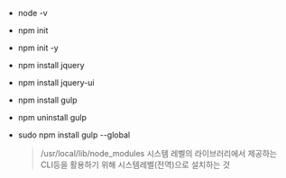 - node -v

- npm init

- npm init -y

- npm install jquery

- npm install jquery-ui

- npm install gulp

- npm uninstall gulp

- sudo npm install gulp --global

  > /usr/local/lib/node_modules
  > 시스템 레벨의 라이브러리에서 제공하는 CLI등을 활용하기 위해 시스템레벨(전역)으로 설치하는 것
